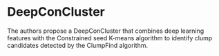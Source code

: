 # DeepConCluster
The authors propose a DeepConCluster that combines deep learning features with the Constrained seed K-means algorithm to identify clump candidates detected by the ClumpFind algorithm.
